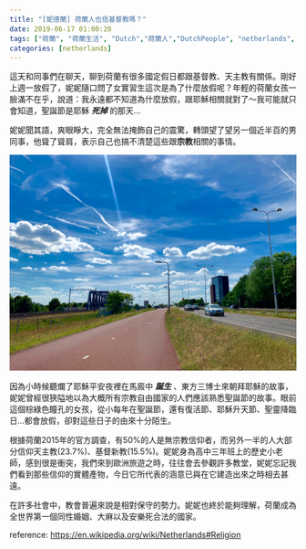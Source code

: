 ```yaml
---
title: "[妮德蘭] 荷蘭人也信基督教嗎？"
date: 2019-06-17 01:00:20
tags: ["荷蘭", "荷蘭生活", "Dutch","荷蘭人","DutchPeople", "netherlands", "NL", "workinNetherlands", "lifeinNetherlands"]
categories: [netherlands]
---
```


這天和同事們在聊天，聊到荷蘭有很多國定假日都跟基督教、天主教有關係。剛好上週一放假了，妮妮隨口問了女實習生這次是為了什麼放假呢？年輕的荷蘭女孩一臉滿不在乎，說道：我永遠都不知道為什麼放假，跟耶穌相關就對了～我可能就只會知道，聖誕節是耶穌 **_死掉_** 的那天... 


妮妮聞其語，爽眼睜大，完全無法掩飾自己的震驚，轉頭望了望另一個近半百的男同事，他聳了聳肩，表示自己也搞不清楚這些跟**宗教**相關的事情。


![](/images/religion.jpg)



<!--more-->



因為小時候聽爛了耶穌平安夜裡在馬廄中 **_誕生_** 、東方三博士來朝拜耶穌的故事，妮妮曾經很狹隘地以為大概所有宗教自由國家的人們應該熟悉聖誕節的故事。眼前這個棕綠色瞳孔的女孩，從小每年在聖誕節，還有復活節、耶穌升天節、聖靈降臨日...都會放假，卻對這些日子的由來十分陌生。



根據荷蘭2015年的官方調查，有50%的人是無宗教信仰者，而另外一半的人大部分信仰天主教(23.7%)、基督新教(15.5%)。妮妮身為高中三年班上的歷史小老師，感到很是衝突，我們來到歐洲旅遊之時，往往會去參觀許多教堂，妮妮忘記我們看到那些信仰的實體產物，今日它所代表的涵意已與在它建造出來之時相去甚遠。



在許多社會中，教會普遍來說是相對保守的勢力。妮妮也終於能夠理解，荷蘭成為全世界第一個同性婚姻、大麻以及安樂死合法的國家。



reference: https://en.wikipedia.org/wiki/Netherlands#Religion
